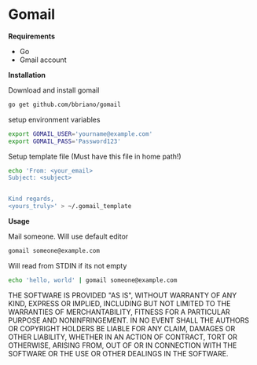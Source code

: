 # Gomail

**Requirements**

- Go
- Gmail account

**Installation**

Download and install gomail

```bash
go get github.com/bbriano/gomail
```

setup environment variables

```bash
export GOMAIL_USER='yourname@example.com'
export GOMAIL_PASS='Password123'
```

Setup template file (Must have this file in home path!)

```bash
echo 'From: <your_email>
Subject: <subject>


Kind regards,
<yours_truly>' > ~/.gomail_template
```

**Usage**

Mail someone. Will use default editor

```bash
gomail someone@example.com
```

Will read from STDIN if its not empty

```bash
echo 'hello, world' | gomail someone@example.com
```

THE SOFTWARE IS PROVIDED "AS IS", WITHOUT WARRANTY OF ANY KIND, EXPRESS OR
IMPLIED, INCLUDING BUT NOT LIMITED TO THE WARRANTIES OF MERCHANTABILITY,
FITNESS FOR A PARTICULAR PURPOSE AND NONINFRINGEMENT. IN NO EVENT SHALL THE
AUTHORS OR COPYRIGHT HOLDERS BE LIABLE FOR ANY CLAIM, DAMAGES OR OTHER
LIABILITY, WHETHER IN AN ACTION OF CONTRACT, TORT OR OTHERWISE, ARISING FROM,
OUT OF OR IN CONNECTION WITH THE SOFTWARE OR THE USE OR OTHER DEALINGS IN THE
SOFTWARE.
